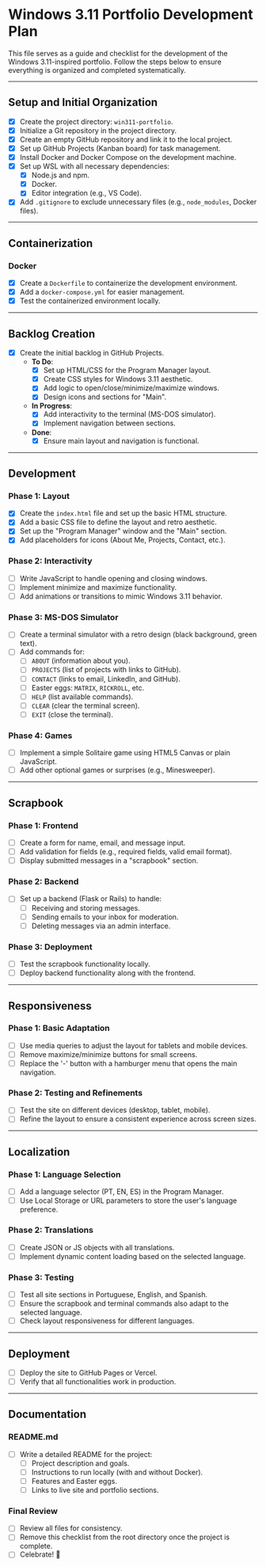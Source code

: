 
# Windows 3.11 Portfolio Development Plan

This file serves as a guide and checklist for the development of the Windows 3.11-inspired portfolio. Follow the steps below to ensure everything is organized and completed systematically.

---

## **Setup and Initial Organization**

- [X] Create the project directory: `win311-portfolio`.
- [X] Initialize a Git repository in the project directory.
- [X] Create an empty GitHub repository and link it to the local project.
- [X] Set up GitHub Projects (Kanban board) for task management.
- [X] Install Docker and Docker Compose on the development machine.
- [X] Set up WSL with all necessary dependencies:
  - [X] Node.js and npm.
  - [X] Docker.
  - [X] Editor integration (e.g., VS Code).
- [X] Add `.gitignore` to exclude unnecessary files (e.g., `node_modules`, Docker files).

---

## **Containerization**

### **Docker**

- [X] Create a `Dockerfile` to containerize the development environment.
- [X] Add a `docker-compose.yml` for easier management.
- [X] Test the containerized environment locally.

---

## **Backlog Creation**

- [X] Create the initial backlog in GitHub Projects.
  - **To Do**:
    - [X] Set up HTML/CSS for the Program Manager layout.
    - [X] Create CSS styles for Windows 3.11 aesthetic.
    - [X] Add logic to open/close/minimize/maximize windows.
    - [X] Design icons and sections for "Main".
  - **In Progress**:
    - [X] Add interactivity to the terminal (MS-DOS simulator).
    - [X] Implement navigation between sections.
  - **Done**:
    - [X] Ensure main layout and navigation is functional.

---

## **Development**

### **Phase 1: Layout**

- [X] Create the `index.html` file and set up the basic HTML structure.
- [X] Add a basic CSS file to define the layout and retro aesthetic.
- [X] Set up the "Program Manager" window and the "Main" section.
- [X] Add placeholders for icons (About Me, Projects, Contact, etc.).

### **Phase 2: Interactivity**

- [ ] Write JavaScript to handle opening and closing windows.
- [ ] Implement minimize and maximize functionality.
- [ ] Add animations or transitions to mimic Windows 3.11 behavior.

### **Phase 3: MS-DOS Simulator**

- [ ] Create a terminal simulator with a retro design (black background, green text).
- [ ] Add commands for:
  - [ ] `ABOUT` (information about you).
  - [ ] `PROJECTS` (list of projects with links to GitHub).
  - [ ] `CONTACT` (links to email, LinkedIn, and GitHub).
  - [ ] Easter eggs: `MATRIX`, `RICKROLL`, etc.
  - [ ] `HELP` (list available commands).
  - [ ] `CLEAR` (clear the terminal screen).
  - [ ] `EXIT` (close the terminal).

### **Phase 4: Games**

- [ ] Implement a simple Solitaire game using HTML5 Canvas or plain JavaScript.
- [ ] Add other optional games or surprises (e.g., Minesweeper).

---

## **Scrapbook**

### **Phase 1: Frontend**

- [ ] Create a form for name, email, and message input.
- [ ] Add validation for fields (e.g., required fields, valid email format).
- [ ] Display submitted messages in a "scrapbook" section.

### **Phase 2: Backend**

- [ ] Set up a backend (Flask or Rails) to handle:
  - [ ] Receiving and storing messages.
  - [ ] Sending emails to your inbox for moderation.
  - [ ] Deleting messages via an admin interface.

### **Phase 3: Deployment**

- [ ] Test the scrapbook functionality locally.
- [ ] Deploy backend functionality along with the frontend.

---

## **Responsiveness**

### **Phase 1: Basic Adaptation**

- [ ] Use media queries to adjust the layout for tablets and mobile devices.
- [ ] Remove maximize/minimize buttons for small screens.
- [ ] Replace the '-' button with a hamburger menu that opens the main navigation.

### **Phase 2: Testing and Refinements**

- [ ] Test the site on different devices (desktop, tablet, mobile).
- [ ] Refine the layout to ensure a consistent experience across screen sizes.

---

## **Localization**

### **Phase 1: Language Selection**

- [ ] Add a language selector (PT, EN, ES) in the Program Manager.
- [ ] Use Local Storage or URL parameters to store the user's language preference.

### **Phase 2: Translations**

- [ ] Create JSON or JS objects with all translations.
- [ ] Implement dynamic content loading based on the selected language.

### **Phase 3: Testing**

- [ ] Test all site sections in Portuguese, English, and Spanish.
- [ ] Ensure the scrapbook and terminal commands also adapt to the selected language.
- [ ] Check layout responsiveness for different languages.

---

## **Deployment**

- [ ] Deploy the site to GitHub Pages or Vercel.
- [ ] Verify that all functionalities work in production.

---

## **Documentation**

### **README.md**

- [ ] Write a detailed README for the project:
  - [ ] Project description and goals.
  - [ ] Instructions to run locally (with and without Docker).
  - [ ] Features and Easter eggs.
  - [ ] Links to live site and portfolio sections.

### **Final Review**

- [ ] Review all files for consistency.
- [ ] Remove this checklist from the root directory once the project is complete.
- [ ] Celebrate! 🎉
